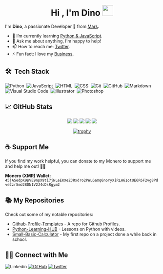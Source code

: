 <h1 align="center"><b>Hi , I'm Dino </b><img src="https://media.giphy.com/media/hvRJCLFzcasrR4ia7z/giphy.gif" width="35"></h1>

I'm <strong>Dino</strong>, a passionate Developer 🚀 from [Mars](https://solarsystem.nasa.gov/planets/mars/overview/). 

- 🌱 I’m currently learning [Python & JavaScript](https://www.youtube.com/watch?v=x7X9w_GIm1s).
- 💬 Ask me about anything, I'm happy to help!
- 📫 How to reach me: [Twitter](https://twitter.com/D1n0Bart0n).
- ⚡ Fun fact: I love my [Business](https://twitter.com/AgileWebInov).

## 🛠 &nbsp;Tech Stack

![Python](https://img.shields.io/badge/-Python-05122A?style=flat&logo=python)&nbsp;
![JavaScript](https://img.shields.io/badge/-JavaScript-05122A?style=flat&logo=javascript)&nbsp;
![HTML](https://img.shields.io/badge/-HTML-05122A?style=flat&logo=HTML5)&nbsp;
![CSS](https://img.shields.io/badge/-CSS-05122A?style=flat&logo=CSS3&logoColor=1572B6)&nbsp;
![Git](https://img.shields.io/badge/-Git-05122A?style=flat&logo=git)&nbsp;
![GitHub](https://img.shields.io/badge/-GitHub-05122A?style=flat&logo=github)&nbsp;
![Markdown](https://img.shields.io/badge/-Markdown-05122A?style=flat&logo=markdown)\
![Visual Studio Code](https://img.shields.io/badge/-Visual%20Studio%20Code-05122A?style=flat&logo=visual-studio-code&logoColor=007ACC)&nbsp;
![Illustrator](https://img.shields.io/badge/-Illustrator-05122A?style=flat&logo=adobe-illustrator)&nbsp;
![Photoshop](https://img.shields.io/badge/-Photoshop-05122A?style=flat&logo=adobe-photoshop)&nbsp;

## &#x1f4c8; GitHub Stats

<div align="center">

![](http://github-profile-summary-cards.vercel.app/api/cards/profile-details?username=DinoBarton&theme=tokyonight)
![](http://github-profile-summary-cards.vercel.app/api/cards/repos-per-language?username=DinoBarton&theme=tokyonight)
![](http://github-profile-summary-cards.vercel.app/api/cards/most-commit-language?username=DinoBarton&theme=tokyonight)
![](http://github-profile-summary-cards.vercel.app/api/cards/stats?username=DinoBarton&theme=tokyonight)
![](http://github-profile-summary-cards.vercel.app/api/cards/productive-time?username=DinoBarton&theme=tokyonight&utcOffset=8)

</div>

<div align="center">

[![trophy](https://github-profile-trophy.vercel.app/?username=DinoBarton)](https://github.com/DinoBarton/github-profile-trophy)

</div>

</p>        
<!--- stats (end) -->

## ☕ Support Me

If you find my work helpful, you can donate to my Monero to support me and help me out! 🚀🎉

<strong>Monero (XMR) Wallet:</strong> `45jASedpK9pVE9npX9ti7jNLeEKXeZJRxdro2PWLGaXq6noYyXiRLH61otUE6R6F2vg8Pdve2zrSmd28DN1V2J4cDsRgym2`

## 📚 My Repositories

Check out some of my notable repositories:

- [Github-Profile-Templates](https://github.com/DinoBarton/Github-Profile-Templates) - A repo for Github Profiles.
- [Python-Learning-HUB](https://github.com/DinoBarton/Python-Learning-HUB) - Lessons on Python with videos.
- [Small-Basic-Calculator](https://github.com/DinoBarton/Small-Basic-Calculator) - My first repo on a project done a while back in school.

## 🤝🏻 Connect with Me

![Linkedin](https://img.shields.io/badge/-Linkedin-0077B5?style=flat-square&logo=Linkedin&logoColor=white&link=https://www.linkedin.com/in/dino-barton-722a48263/)
[![GitHub](https://img.shields.io/badge/-Github-181717?style=flat-square&logo=github&link=https://github.com/yourusername)](https://github.com/DinoBarton/)
[![Twitter](https://img.shields.io/badge/-Twitter-1DA1F2?style=flat-square&logo=twitter&logoColor=white&link=https://twitter.com/yourusername)](https://twitter.com/D1n0Bart0n)
